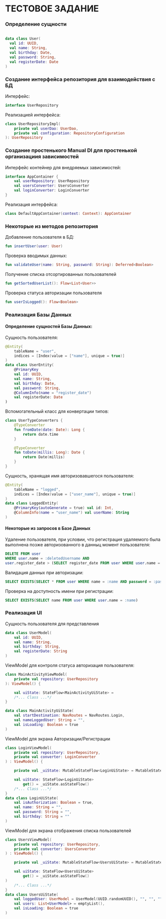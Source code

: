# ТЕСТОВОЕ ЗАДАНИЕ


### Определение сущности

  ```kotlin

  data class User(
    val id: UUID,
    val name: String,
    val birthday: Date,
    val password: String,
    val registerDate: Date
)

```

### Создание интерфейса репозитория для взаимодействия с БД

Интерфейс:
```kotlin
interface UserRepository
```

Реализацией интерфейса:
```kotlin
class UserRepositoryImpl(
    private val userDao: UserDao,
    private val configuration: RepositoryConfiguration
): UserRepository
```

### Создание простенького Manual DI для простенькой организациия зависимостей

Интерфейс контейнер для внедряемых зависимостей:
```kotlin
interface AppContainer {
    val userRepository: UserRepository
    val usersConverter: UsersConverter
    val loginConverter: LoginConverter
}
```
Реализация интерфейса:
```kotlin
class DefaultAppContainer(context: Context): AppContainer
```

### Некоторые из методов репозитория

Добавление пользователя в БД:
```kotlin
fun insertUser(user: User)
```
Проверка вводимых данных:
```kotlin
fun validateUser(name: String, password: String): Deferred<Boolean>
```
Получение списка отсортированных пользователей
```kotlin
fun getSortedUserList(): Flow<List<User>>
```
Проверка статуса авторизации пользователя
```kotlin
fun userIsLogged(): Flow<Boolean>
```

### Реализация Базы Данных

#### Определение сущностей Базы Данных:

Сущность пользователя:
```kotlin
@Entity(
    tableName = "user",
    indices = [Index(value = ["name"], unique = true)]
)
data class UserEntity(
    @PrimaryKey
    val id: UUID,
    val name: String,
    val birthday: Date,
    val password: String,
    @ColumnInfo(name = "register_date")
    val registerDate: Date
)
```
Вспомогательный класс для конвертации типов:
```kotlin
class UserTypeConverters {
    @TypeConverter
    fun fromDate(date: Date): Long {
        return date.time
    }

    @TypeConverter
    fun toDate(millis: Long): Date {
        return Date(millis)
    }
}
```
Сущность, хранящая имя авторизовавшегося пользователя:
```kotlin
@Entity(
    tableName = "logged",
    indices = [Index(value = ["user_name"], unique = true)]
)
data class LoggedEntity(
    @PrimaryKey(autoGenerate = true) val id: Int,
    @ColumnInfo(name = "user_name") val userName: String
)
```

 #### Некоторые из запросов в Базе Данных

 Удаление пользователя, при условии, что регистрация удаляемого была выполнена позже авторизованного в данныц момент пользователя:
 ```SQL
DELETE FROM user
WHERE user.name = :deletedUsername AND
user.register_date > (SELECT register_date FROM user WHERE user.name = :authorizedUsername
```
Валидация данных при авторизации:
 ```SQL
SELECT EXISTS(SELECT * FROM user WHERE name = :name AND password = :password)
```
Проверка на доступность имени при регистрации:
```SQL
SELECT EXISTS(SELECT name FROM user WHERE user.name = :name)
```

### Реализация UI

Сущность пользователя для представления 
```kotlin
data class UserModel(
    val id: UUID,
    val name: String,
    val birthday: String,
    val registerDate: String
)
```
ViewModel для контроля статуса авторизация пользователя:
```kotlin
class MainActivityViewModel(
    private val repository: UserRepository
): ViewModel() {

    val uiState: StateFlow<MainActivityUiState> =
    /*... Class ...*/
}

data class MainActivityUiState(
    val startDestination: NavRoutes = NavRoutes.Login,
    val nameLoggedUser: String = "",
    val isLoading: Boolean = true
)
```
ViewModel для экрана Авторизации/Регистрации
```kotlin
class LoginViewModel(
    private val repository: UserRepository,
    private val converter: LoginConverter
) : ViewModel() {

    private val _uiState: MutableStateFlow<LoginUiState> = MutableStateFlow(LoginUiState())

    val uiState: StateFlow<LoginUiState>
        get() = _uiState.asStateFlow()
    /*... Class ...*/
}
data class LoginUiState(
    val isAuthorization: Boolean = true,
    val name: String = "",
    val password: String = "",
    val birthday: String = ""
)
```
ViewModel для экрана отображения списка пользователей
```kotlin
class UsersViewModel(
    private val repository: UserRepository,
    private val converter: UsersConverter
) : ViewModel() {

    private val _uiState: MutableStateFlow<UsersUiState> = MutableStateFlow(UsersUiState())

    val uiState: StateFlow<UsersUiState>
        get() = _uiState.asStateFlow()
)
    /*... Class ...*/
}
data class UsersUiState(
    val loggedUser: UserModel = UserModel(UUID.randomUUID(), "", "", ""),
    val users: List<UserModel> = emptyList(),
    val isLoading: Boolean = true
)
```
